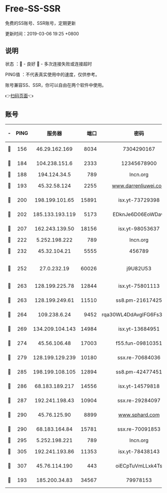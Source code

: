 # Free-SS-SSR

免费的SS账号、SSR账号，定期更新

更新时间：2019-03-06 19:25 +0800

## 说明

状态     ：🙂 - 良好 🙁 - 多次连接失败或连接超时

PING值   ：不代表真实使用中的速度，仅供参考。

账号兼容SS、SSR，你可以自由在两个软件中使用。

👉[扫码页面](https://liesauer.github.io/Free-SS-SSR/)👈

## 账号

|-|PING|服务器|端口|密码|加密方式|区域|
|:----:|:----:|:-----:|-----:|:----:|:----:|:----:|
|🙂|156|46.29.162.169|8034|7304290167|aes-256-cfb|RU|
|🙂|184|104.238.151.6|2333|12345678900|aes-256-cfb|JP|
|🙂|188|194.124.34.5|789|lncn.org|rc4|JP|
|🙂|193|45.32.58.124|2255|www.darrenliuwei.com|aes-256-cfb|JP|
|🙂|200|198.199.101.65|15891|isx.yt-73729398|aes-256-cfb|US|
|🙂|202|185.133.193.119|5173|EDknJe6D06EoWDaw|aes-256-cfb|US|
|🙂|207|162.243.139.50|18156|isx.yt-98053637|aes-256-cfb|US|
|🙂|222|5.252.198.222|789|lncn.org|rc4|JP|
|🙂|232|45.32.104.21|5555|456789|aes-256-cfb|SG|
|🙂|252|27.0.232.19|60026|j9U82U53|xchacha20-ietf-poly1305|HK|
|🙂|263|128.199.225.78|12844|isx.yt-75801113|aes-256-cfb|SG|
|🙂|263|128.199.249.61|11510|ss8.pm-21617425|aes-256-cfb|SG|
|🙂|264|109.238.6.24|9452|rqa30WL4DdAvgIFG6Fs3znzTa|aes-256-cfb|FR|
|🙂|269|134.209.104.143|14984|isx.yt-13684951|aes-256-cfb|SG|
|🙂|274|45.56.106.48|17003|f55.fun-09810351|aes-256-cfb|US|
|🙂|279|128.199.129.239|10180|ssx.re-70684036|aes-256-cfb|SG|
|🙂|285|198.199.108.105|12894|ss8.pm-42477451|aes-256-cfb|US|
|🙂|286|68.183.189.217|14556|isx.yt-14579818|aes-256-cfb|SG|
|🙂|287|192.241.198.43|10904|ssx.re-29284097|aes-256-cfb|US|
|🙂|290|45.76.125.90|8899|www.sphard.com|aes-256-cfb|AU|
|🙂|290|68.183.164.84|15781|ssx.re-70091853|aes-256-cfb|US|
|🙂|295|5.252.198.221|789|lncn.org|rc4|JP|
|🙂|305|192.241.193.86|11353|isx.yt-78438143|aes-256-cfb|US|
|🙂|307|45.76.114.190|443|oiECpTuVmLLxk4Ts|aes-256-cfb|AU|
|🙂|193|185.200.34.83|34567|79978153|aes-256-cfb|US|

